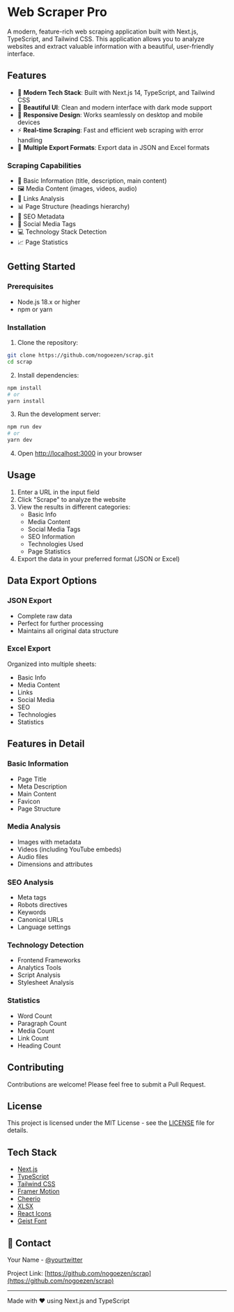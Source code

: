# Web Scraper Pro

A modern, feature-rich web scraping application built with Next.js, TypeScript, and Tailwind CSS. This application allows you to analyze websites and extract valuable information with a beautiful, user-friendly interface.

## Features

- 🚀 **Modern Tech Stack**: Built with Next.js 14, TypeScript, and Tailwind CSS
- 🎨 **Beautiful UI**: Clean and modern interface with dark mode support
- 📱 **Responsive Design**: Works seamlessly on desktop and mobile devices
- ⚡ **Real-time Scraping**: Fast and efficient web scraping with error handling
- 🔄 **Multiple Export Formats**: Export data in JSON and Excel formats

### Scraping Capabilities

- 📝 Basic Information (title, description, main content)
- 🖼️ Media Content (images, videos, audio)
- 🔗 Links Analysis
- 📊 Page Structure (headings hierarchy)
- 🎯 SEO Metadata
- 📱 Social Media Tags
- 💻 Technology Stack Detection
- 📈 Page Statistics

## Getting Started

### Prerequisites

- Node.js 18.x or higher
- npm or yarn

### Installation

1. Clone the repository:
```bash
git clone https://github.com/nogoezen/scrap.git
cd scrap
```

2. Install dependencies:
```bash
npm install
# or
yarn install
```

3. Run the development server:
```bash
npm run dev
# or
yarn dev
```

4. Open [http://localhost:3000](http://localhost:3000) in your browser

## Usage

1. Enter a URL in the input field
2. Click "Scrape" to analyze the website
3. View the results in different categories:
   - Basic Info
   - Media Content
   - Social Media Tags
   - SEO Information
   - Technologies Used
   - Page Statistics
4. Export the data in your preferred format (JSON or Excel)

## Data Export Options

### JSON Export
- Complete raw data
- Perfect for further processing
- Maintains all original data structure

### Excel Export
Organized into multiple sheets:
- Basic Info
- Media Content
- Links
- Social Media
- SEO
- Technologies
- Statistics

## Features in Detail

### Basic Information
- Page Title
- Meta Description
- Main Content
- Favicon
- Page Structure

### Media Analysis
- Images with metadata
- Videos (including YouTube embeds)
- Audio files
- Dimensions and attributes

### SEO Analysis
- Meta tags
- Robots directives
- Keywords
- Canonical URLs
- Language settings

### Technology Detection
- Frontend Frameworks
- Analytics Tools
- Script Analysis
- Stylesheet Analysis

### Statistics
- Word Count
- Paragraph Count
- Media Count
- Link Count
- Heading Count

## Contributing

Contributions are welcome! Please feel free to submit a Pull Request.

## License

This project is licensed under the MIT License - see the [LICENSE](LICENSE) file for details.

## Tech Stack

- [Next.js](https://nextjs.org/)
- [TypeScript](https://www.typescriptlang.org/)
- [Tailwind CSS](https://tailwindcss.com/)
- [Framer Motion](https://www.framer.com/motion/)
- [Cheerio](https://cheerio.js.org/)
- [XLSX](https://www.npmjs.com/package/xlsx)
- [React Icons](https://react-icons.github.io/react-icons/)
- [Geist Font](https://vercel.com/font)

## 📧 Contact

Your Name - [@yourtwitter](https://twitter.com/yourtwitter)

Project Link: [https://github.com/nogoezen/scrap](https://github.com/nogoezen/scrap)

---

Made with ❤️ using Next.js and TypeScript
